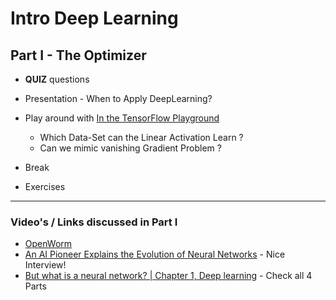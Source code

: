 # Intro Deep Learning

## Part I - The Optimizer

* **QUIZ** questions
* Presentation - When to Apply DeepLearning?
* Play around with [In the TensorFlow Playground](https://playground.tensorflow.org/)
	- Which Data-Set can the Linear Activation Learn ?
	- Can we mimic vanishing Gradient Problem ?

* Break
* Exercises

---

### Video's / Links discussed in Part I

* [OpenWorm](https://openworm.org/)
* [An AI Pioneer Explains the Evolution of Neural Networks](https://youtu.be/UTfQwTuri8Y) - Nice Interview!
* [But what is a neural network? | Chapter 1, Deep learning](https://www.youtube.com/watch?v=aircAruvnKk) - Check all 4 Parts